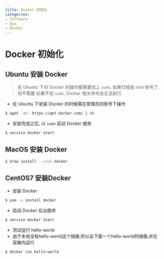```yaml
---
title: Docker 初始化
categories:
- Software
- Ops
- Docker
---
```

# Docker 初始化

##  Ubuntu 安装 Docker

>  在 Ubuntu 下对 Docker 的操作都需要加上 `sudo`, 如果已经是 root 账号了, 则不需要
> 如果不加 `sudo`, Docker 相关命令会无法执行

- 在 Ubuntu 下安装 Docker 的时候需在管理员的账号下操作

```bash
$ wget -qO- https://get.docker.com/ | sh
```

- 安装完成之后, 以 `sudo` 启动 Docker 服务

```bash
$ service docker start
```

##  MacOS 安装 Docker

```bash
$ brew install --cask docker
```

## CentOS7 安装Docker

- 安装 Docker

```bash
$ yum -y install docker
```

- 启动 Docker 后台服务

```bash
$ service docker start
```

- 测试运行 hello-world
- 由于本地没有hello-world这个镜像,所以会下载一个hello-world的镜像,并在容器内运行

```bash
$ docker run hello-world
```

